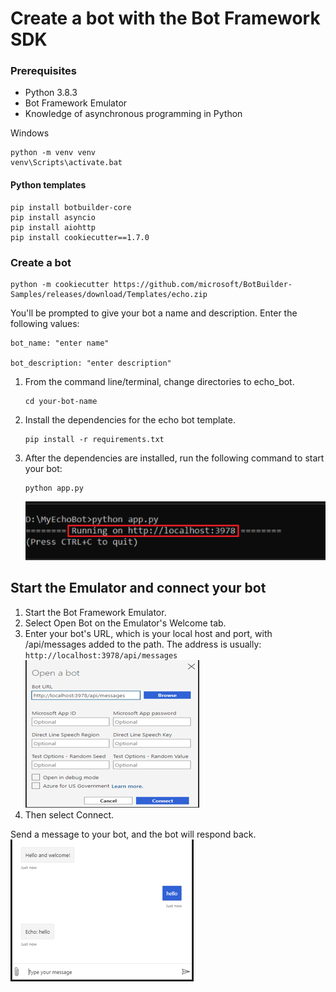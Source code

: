 # Create a bot with the Bot Framework SDK

### Prerequisites

- Python 3.8.3
- Bot Framework Emulator
- Knowledge of asynchronous programming in Python

Windows

```Windows
python -m venv venv
venv\Scripts\activate.bat
```

#### Python templates

```Console
pip install botbuilder-core
pip install asyncio
pip install aiohttp
pip install cookiecutter==1.7.0

```

### Create a bot

```
python -m cookiecutter https://github.com/microsoft/BotBuilder-Samples/releases/download/Templates/echo.zip
```

You'll be prompted to give your bot a name and description. Enter the following values:

```
bot_name: "enter name"

bot_description: "enter description"
```

1. From the command line/terminal, change directories to echo_bot.

   ```
   cd your-bot-name
   ```

2. Install the dependencies for the echo bot template.
   ```
   pip install -r requirements.txt
   ```
3. After the dependencies are installed, run the following command to start your bot:
   ```
   python app.py
   ```
   ![alt text](images/image.png)

## Start the Emulator and connect your bot

1. Start the Bot Framework Emulator.
2. Select Open Bot on the Emulator's Welcome tab.
3. Enter your bot's URL, which is your local host and port, with /api/messages added to the path. The address is usually: `http://localhost:3978/api/messages`
   ![alt text](images/image-1.png)
4. Then select Connect.

Send a message to your bot, and the bot will respond back.
![alt text](images/image-2.png)

